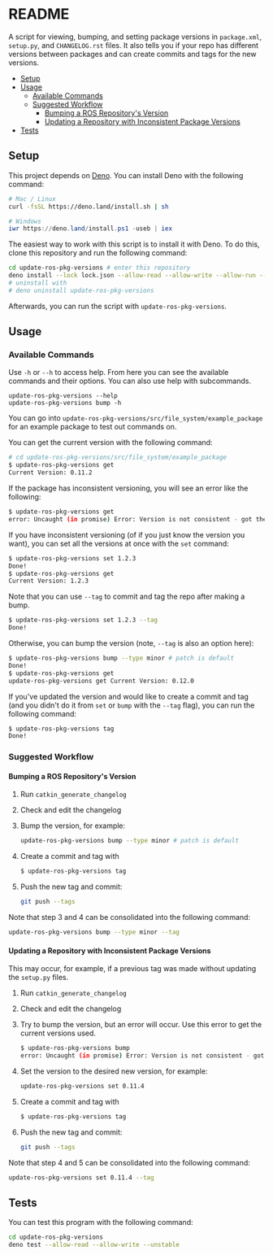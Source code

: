 # README

A script for viewing, bumping, and setting package versions in `package.xml`,
`setup.py`, and `CHANGELOG.rst` files. It also tells you if your repo has
different versions between packages and can create commits and tags for the new
versions.

- [Setup](#setup)
- [Usage](#usage)
  - [Available Commands](#available-commands)
  - [Suggested Workflow](#suggested-workflow)
    - [Bumping a ROS Repository's Version](#bumping-a-ros-repositorys-version)
    - [Updating a Repository with Inconsistent Package Versions](#updating-a-repository-with-inconsistent-package-versions)
- [Tests](#tests)

## Setup

This project depends on [Deno](https://deno.land/). You can install Deno with
the following command:

```bash
# Mac / Linux
curl -fsSL https://deno.land/install.sh | sh
```

```powershell
# Windows
iwr https://deno.land/install.ps1 -useb | iex
```

The easiest way to work with this script is to install it with Deno. To do this,
clone this repository and run the following command:

```bash
cd update-ros-pkg-versions # enter this repository
deno install --lock lock.json --allow-read --allow-write --allow-run --name update-ros-pkg-versions src/index.ts
# uninstall with
# deno uninstall update-ros-pkg-versions
```

Afterwards, you can run the script with `update-ros-pkg-versions`.

## Usage

### Available Commands

Use `-h` or `--h` to access help. From here you can see the available commands
and their options. You can also use help with subcommands.

```
update-ros-pkg-versions --help
update-ros-pkg-versions bump -h
```

You can go into `update-ros-pkg-versions/src/file_system/example_package` for an
example package to test out commands on.

You can get the current version with the following command:

```bash
# cd update-ros-pkg-versions/src/file_system/example_package
$ update-ros-pkg-versions get
Current Version: 0.11.2
```

If the package has inconsistent versioning, you will see an error like the
following:

```bash
$ update-ros-pkg-versions get
error: Uncaught (in promise) Error: Version is not consistent - got the following versions: 0.11.2, 0.11.3
```

If you have inconsistent versioning (of if you just know the version you want),
you can set all the versions at once with the `set` command:

```bash
$ update-ros-pkg-versions set 1.2.3
Done!
$ update-ros-pkg-versions get
Current Version: 1.2.3
```

Note that you can use `--tag` to commit and tag the repo after making a bump.

```bash
$ update-ros-pkg-versions set 1.2.3 --tag
Done!
```

Otherwise, you can bump the version (note, `--tag` is also an option here):

```bash
$ update-ros-pkg-versions bump --type minor # patch is default
Done!
$ update-ros-pkg-versions get
update-ros-pkg-versions get Current Version: 0.12.0
```

If you've updated the version and would like to create a commit and tag (and you
didn't do it from `set` or `bump` with the `--tag` flag), you can run the
following command:

```bash
$ update-ros-pkg-versions tag
Done!
```

### Suggested Workflow

#### Bumping a ROS Repository's Version

1. Run `catkin_generate_changelog`
2. Check and edit the changelog
3. Bump the version, for example:

   ```bash
   update-ros-pkg-versions bump --type minor # patch is default
   ```

4. Create a commit and tag with

   ```bash
   $ update-ros-pkg-versions tag
   ```

5. Push the new tag and commit:

   ```bash
   git push --tags
   ```

Note that step 3 and 4 can be consolidated into the following command:

```bash
update-ros-pkg-versions bump --type minor --tag
```

#### Updating a Repository with Inconsistent Package Versions

This may occur, for example, if a previous tag was made without updating the
`setup.py` files.

1. Run `catkin_generate_changelog`
2. Check and edit the changelog
3. Try to bump the version, but an error will occur. Use this error to get the
   current versions used.
   ```bash
   $ update-ros-pkg-versions bump
   error: Uncaught (in promise) Error: Version is not consistent - got the following versions: 0.11.2, 0.11.3
   ```
4. Set the version to the desired new version, for example:

   ```bash
   update-ros-pkg-versions set 0.11.4
   ```

5. Create a commit and tag with

   ```bash
   $ update-ros-pkg-versions tag
   ```

6. Push the new tag and commit:

   ```bash
   git push --tags
   ```

Note that step 4 and 5 can be consolidated into the following command:

```bash
update-ros-pkg-versions set 0.11.4 --tag
```

## Tests

You can test this program with the following command:

```bash
cd update-ros-pkg-versions
deno test --allow-read --allow-write --unstable
```
